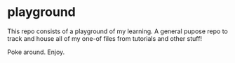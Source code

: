 # playground 

This repo consists of a playground of my learning. A general pupose repo to track and house all of my one-of files from tutorials and other stuff!

Poke around. Enjoy. 